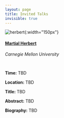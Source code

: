 ```yaml
---
layout: page
title: Invited Talks
invisible: true
---
```


![herbert](https://www.ri.cmu.edu/images/people/hebert_martial.jpg){:width="150px"}

#### **[Martial Herbert](https://www.cs.cmu.edu/~hebert/)**
*Carnegie Mellon University*

<br/>

**Time:** TBD

**Location:** TBD

**Title:** TBD

**Abstract:** TBD

**Biography:** TBD
